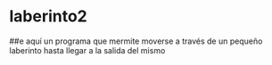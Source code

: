 # laberinto2
##e aquí un programa que mermite moverse a través de un pequeño laberinto hasta
llegar a la salida del mismo 
